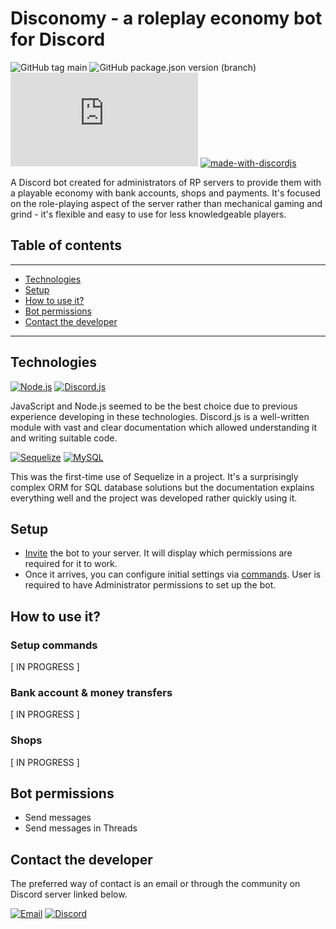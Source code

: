 # **Disconomy** - a roleplay economy bot for Discord

![GitHub tag main](https://img.shields.io/github/v/tag/stettdev/disconomy?label=main) ![GitHub package.json version (branch)](https://img.shields.io/github/package-json/v/stettdev/disconomy/develop?label=develop) [![GitHub latest commit](https://badgen.net/github/last-commit/Naereen/Strapdown.js)](https://github.com/stettdev/disconomy/commit/) [![made-with-discordjs](https://img.shields.io/badge/Made%20with-Discord.js-1f425f.svg)](https://www.javascript.com)

A Discord bot created for administrators of RP servers to provide them with a playable economy with bank accounts, shops and payments. It's focused on the role-playing aspect of the server rather than mechanical gaming and grind - it's flexible and easy to use for less knowledgeable players.

## **Table of contents**

---

* [Technologies](#technologies)
* [Setup](#setup)
* [How to use it?](#how-to-use-it)
* [Bot permissions](#bot-permissions)
* [Contact the developer](#contact-the-developer)

---

## **Technologies**

[![Node.js](https://img.shields.io/badge/node.js-16.11.1-3C873A?logo=node.js&logoColor=fff)](https://www.nodejs.org/) [![Discord.js](https://img.shields.io/badge/discord.js-v13-738ADB?logo=discord&logoColor=fff)](https://www.nodejs.org/)

JavaScript and Node.js seemed to be the best choice due to previous experience developing in these technologies. Discord.js is a well-written module with vast and clear documentation which allowed understanding it and writing suitable code.

[![Sequelize](https://img.shields.io/badge/Sequelize-v6-03AFEF?logo=Sequelize&logoColor=fff)](https://www.sequelize.org/) [![MySQL](https://img.shields.io/badge/MySQL-8.0-F29111?logo=mySQL&logoColor=fff)](https://www.mysql.com/)

This was the first-time use of Sequelize in a project. It's a surprisingly complex ORM for SQL database solutions but the documentation explains everything well and the project was developed rather quickly using it.

## **Setup**

* [Invite](https://discord.com/api/oauth2/authorize?client_id=925136385290153984&permissions=274877908992&scope=applications.commands%20bot) the bot to your server. It will display which permissions are required for it to work.
* Once it arrives, you can configure initial settings via [commands](#setup-commands). User is required to have Administrator permissions to set up the bot.

## **How to use it?**

### **Setup commands**

[ IN PROGRESS ]

### **Bank account & money transfers**

[ IN PROGRESS ]

### **Shops**

[ IN PROGRESS ]

## **Bot permissions**

* Send messages
* Send messages in Threads

## **Contact the developer**

The preferred way of contact is an email or through the community on Discord server linked below.

[![Email](https://img.shields.io/badge/email-contact@stett.dev-731C7F?logo=minutemailer&logoColor=fff)](https://discord.gg/kfTHe77twD) [![Discord](https://img.shields.io/discord/883358379869896784?color=%237289da&label=join&logo=discord&logoColor=%23ffffff)](https://discord.gg/kfTHe77twD)
